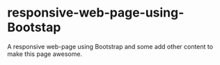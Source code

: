 # responsive-web-page-using-Bootstap
A responsive web-page using Bootstrap and some add other content to make this page awesome.
